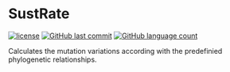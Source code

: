 # SustRate

[![license](https://img.shields.io/github/license/juancholkovich/SustRate.svg)]() [![GitHub last commit](https://img.shields.io/github/last-commit/juancholkovich/SustRate.svg)]() [![GitHub language count](https://img.shields.io/github/languages/count/juancholkovich/SustRate.svg)]()

Calculates the mutation variations according with the predefinied phylogenetic relationships.
